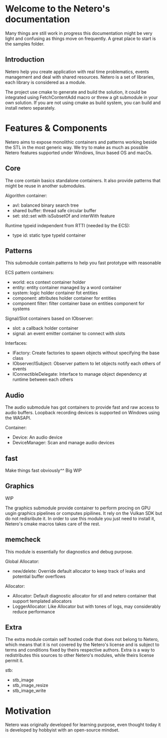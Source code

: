 
# Welcome to the Netero's documentation

Many things are still work in progress this documentation might be very light and confusing as things move on frequently.
A great place to start is the samples folder.

## Introduction

Netero help you create application with real time problematics,
events management and deal with shared resources.
Netero is a set of libraries, each library is considered as a module.

The project use cmake to generate and build the solution, it could be integrated
using FetchContentAdd macro or threw a git submodule in your own solution. If you
are not using cmake as build system, you can build and install netero separately.

# Features & Components 

Netero aims to expose monolithic containers and patterns working beside the STL
in the most generic way. We try to make as much as possible Netero features supported
under Windows, linux based OS and macOs.

## Core

The core contain basics standalone containers. It also provide patterns that might be reuse in another submodules.

Algorithm container:
 * avl: balanced binary search tree
 * shared buffer: thread safe circular buffer
 * set: std::set with isSubsetOf and interWith feature
 
Runtime typeid independent from RTTI (needed by the ECS):
 * type id: static type typeId container

## Patterns

This submodule contain patterns to help you fast prototype with reasonable  

ECS pattern containers:
 * world: ecs context container holder
 * entity: entity container managed by a word container
 * system: logic holder container fot entities
 * component: attributes holder container for entities
 * component filter: filter container base on entities component for systems
 
Signal/Slot containers based on IObserver:
 * slot: a callback holder container
 * signal: an event emitter container to connect with slots 
 
Interfaces:
 * IFactory: Create factories to spawn objects without specifying the base class
 * IObserver/ISubject: Observer pattern to let objects notify each others of events
 * IConnectibleDelegate: Interface to manage object dependency at runtime between each others

## Audio

The audio submodule has got containers to provide fast and raw access to audio buffers.
Loopback recording devices is supported on Windows using the WASAPI.

Container:
 * Device: An audio device
 * DeviceManager: Scan and manage audio devices

## fast

Make things fast obviously^^
Big WIP

## Graphics

WIP

The graphics submodule provide container to perform procing on GPU usgin graphics pipelines or computes pipilines.
It rely on the Vulkan SDK but do not redisribute it.
In order to use this module you just need to install it, Netero's cmake macros takes care of the rest.

## memcheck

This module is essentially for diagnostics and debug purpose.

Global Allocator:
 * new/delete: Override default allocator to keep track of leaks and potential buffer overflows
 
 Allocator:
  * Allocator: Default diagnostic allocator for stl and netero container that support templated allocators
  * LoggerAllocator: Like Allocator but with tones of logs, may considerably reduce performance

## Extra

The extra module contain self hosted code that does not belong to Netero, which means that it is not
covered by the Netero's license and is subject to terms and conditions fixed by theirs respective authors.
Extra is a way to redistributes this sources to other Netero's modules, while theirs license permit it.

stb:
 * stb_image
 * stb_image_resize
 * stb_image_write

# Motivation

Netero was originally developed for learning purpose, even thought today it is developed by hobbyist with an open-source mindset.
